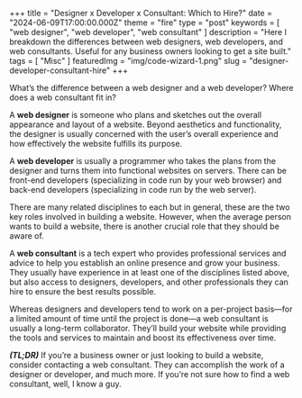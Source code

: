 +++
title = "Designer x Developer x Consultant: Which to Hire?"
date = "2024-06-09T17:00:00.000Z"
theme = "fire"
type = "post"
keywords = [ "web designer", "web developer", "web consultant" ]
description = "Here I breakdown the differences between web designers, web developers, and web consultants. Useful for any business owners looking to get a site built."
tags = [ "Misc" ]
featuredImg = "img/code-wizard-1.png"
slug = "designer-developer-consultant-hire"
+++

What’s the difference between a web designer and a web developer? Where does a web consultant fit in?

A **web designer** is someone who plans and sketches out the overall appearance and layout of a website. Beyond aesthetics and functionality, the designer is usually concerned with the user’s overall experience and how effectively the website fulfills its purpose.

A **web developer** is usually a programmer who takes the plans from the designer and turns them into functional websites on servers. There can be front-end developers (specializing in code run by your web browser) and back-end developers (specializing in code run by the web server).

There are many related disciplines to each but in general, these are the two key roles involved in building a website. However, when the average person wants to build a website, there is another crucial role that they should be aware of.

A **web consultant** is a tech expert who provides professional services and advice to help you establish an online presence and grow your business. They usually have experience in at least one of the disciplines listed above, but also access to designers, developers, and other professionals they can hire to ensure the best results possible.

Whereas designers and developers tend to work on a per-project basis—for a limited amount of time until the project is done—a web consultant is usually a long-term collaborator. They’ll build your website while providing the tools and services to maintain and boost its effectiveness over time.

**_(TL;DR)_** If you’re a business owner or just looking to build a website, consider contacting a web consultant. They can accomplish the work of a designer or developer, and much more. If you’re not sure how to find a web consultant, well, I know a guy.
